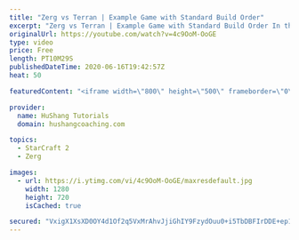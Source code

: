 ```yaml
---
title: "Zerg vs Terran | Example Game with Standard Build Order"
excerpt: "Zerg vs Terran | Example Game with Standard Build Order In this guide we learn how to defend early Terran attacks.  Coaching -------------------------------------------------------------------------- Interested in Starcraft lessons? Check out my website! I would love to help you improve and reach your"
originalUrl: https://youtube.com/watch?v=4c9OoM-OoGE
type: video
price: Free
length: PT10M29S
publishedDateTime: 2020-06-16T19:42:57Z
heat: 50

featuredContent: "<iframe width=\"800\" height=\"500\" frameborder=\"0\" src=\"https://www.youtube.com/embed/4c9OoM-OoGE\" allow=\"accelerometer; autoplay; encrypted-media; gyroscope; picture-in-picture\" allowfullscreen></iframe>"

provider:
  name: HuShang Tutorials
  domain: hushangcoaching.com

topics:
  - StarCraft 2
  - Zerg

images:
  - url: https://i.ytimg.com/vi/4c9OoM-OoGE/maxresdefault.jpg
    width: 1280
    height: 720
    isCached: true

secured: "VxigX1XsXD0OY4d1Of2q5VxMrAhvJjiGhIY9FzydOuu0+i5TbDBFIrDDE+ep1FqD4HgT22TMPn4KTK4QnmgNRXmN7lv+z0hJV700BJ+8yvrT8ezXc8oKbJzwf23KMwwlvtKvMe6b2jN4PnLrehBHwvMjny8LLVKV2YbaptLmMmGIZuU0WeKbqN3W+1DsUezzKUfftUZ1FxGiAe5aYVYYIAgkNU2lY4J+r4TMlmIKKQbhM59ZudF9vhoKWdtar42cjUyRfgYh4SSHTyCtguMQojxjbebbds4zaOYuLrAXe87YdKXb3Mqqg6vrACuCIghExK+Gd16o7zTWiDkv0B2tzm/rtinF2sq+9ecVEu6TBzUyCK1vTDK7CJnpKJPtbI5ta+kY6MK+nTaY1RJC/02nGsD3q31YHgcLuKYJmq0kCwE=;dnRQNr3eMTsx3uKYEo1HAg=="
---
```


